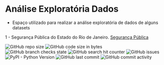 # Análise Exploratória Dados
- Espaço utilizado para realizar a análise exploratória de dados de alguns datasets

1 - Segurança Pública do Estado do Rio de Janeiro. [Segurança Pública](https://github.com/Prog-LucasAlves/Analise_Exploratoria_Dados/tree/main/AED_01_Seguraca_Publica)

![GitHub repo size](https://img.shields.io/github/repo-size/Prog-LucasAlves/Analise_Exploratoria_Dados)
![GitHub code size in bytes](https://img.shields.io/github/languages/code-size/Prog-LucasAlves/Analise_Exploratoria_Dados)
![GitHub branch checks state](https://img.shields.io/github/checks-status/Prog-LucasAlves/Analise_Exploratoria_Dados/main)
![GitHub search hit counter](https://img.shields.io/github/search/Prog-LucasAlves/Analise_Exploratoria_Dados/Python)
![GitHub issues](https://img.shields.io/github/issues/Prog-LucasAlves/Analise_Exploratoria_Dados)
![PyPI - Python Version](https://img.shields.io/pypi/pyversions/Pandas)
![GitHub last commit](https://img.shields.io/github/last-commit/Prog-LucasAlves/Analise_Exploratoria_Dados)
![GitHub commit activity](https://img.shields.io/github/commit-activity/m/Prog-LucasAlves/Analise_Exploratoria_Dados)